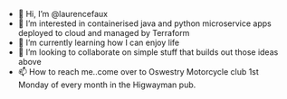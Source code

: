 - 👋 Hi, I’m @laurencefaux
- 👀 I’m interested in containerised java and python microservice apps deployed to cloud and managed by Terraform
- 🌱 I’m currently learning how I can enjoy life
- 💞️ I’m looking to collaborate on simple stuff that builds out those ideas above
- 📫 How to reach me..come over to Oswestry Motorcycle club 1st Monday of every month in the Higwayman pub.

<!---
laurencefaux/laurencefaux is a ✨ special ✨ repository because its `README.md` (this file) appears on your GitHub profile.
You can click the Preview link to take a look at your changes.
--->
